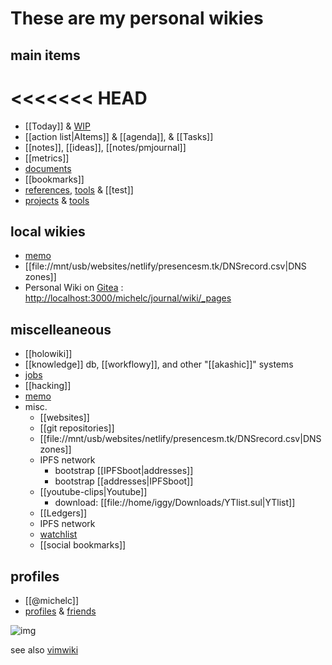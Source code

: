 # These are my personal wikies

## main items

<<<<<<< HEAD
=======
 - [[Today]] & [WIP](notes/WIP) 
 - [[action list|AItems]] & [[agenda]], & [[Tasks]]
 - [[notes]], [[ideas]], [[notes/pmjournal]]
 - [[metrics]]
   <br>
 - [documents](documents)
 - [[bookmarks]]
 - [references](references), [tools](tools) & [[test]]
 - [projects](projects) &amp; [tools](tools)
 
##  local wikies

 - [memo](memo/index)
 - [[file://mnt/usb/websites/netlify/presencesm.tk/DNSrecord.csv|DNS zones]]
 - Personal Wiki on [Gitea](http://localhost:3000/michelc) : <http://localhost:3000/michelc/journal/wiki/_pages>

## miscelleaneous

 - [[holowiki]]
 - [[knowledge]] db, [[workflowy]], and other "[[akashic]]" systems
 - [jobs](jobs)
 - [[hacking]]
 - [memo](../Documents/memo)
 - misc.
   - [[websites]]
   - [[git repositories]]
   - [[file://mnt/usb/websites/netlify/presencesm.tk/DNSrecord.csv|DNS zones]]
   - IPFS network
     - bootstrap [[IPFSboot|addresses]]
     - bootstrap [[addresses|IPFSboot]]
   - [[youtube-clips|Youtube]]
     - download: [[file://home/iggy/Downloads/YTlist.sul|YTlist]]
   - [[Ledgers]]
   - IPFS network
   - [watchlist](watchlist)
   - [[social bookmarks]]

## profiles

 - [[@michelc]]
 - [profiles](profiles) &amp; [friends](friends)

 ![img](http://dweb.link/ipfs/QmNo1N5J1zR7QmgQ9PDuYMsgvsG4C3eRzopFq86Ah7y28e)

see also [vimwiki](https://duckduckgo.com/?q=vimwiki)
